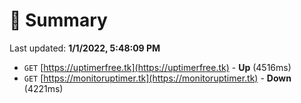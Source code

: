 # 📖 Summary
Last updated: **1/1/2022, 5:48:09 PM**

- `GET` [https://uptimerfree.tk](https://uptimerfree.tk) - **Up** (4516ms)
- `GET` [https://monitoruptimer.tk](https://monitoruptimer.tk) - **Down** (4221ms)
